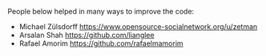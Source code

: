 People below helped in many ways to improve the code:

- Michael Zülsdorff https://www.opensource-socialnetwork.org/u/zetman
- Arsalan Shah https://github.com/lianglee
- Rafael Amorim https://github.com/rafaelmamorim